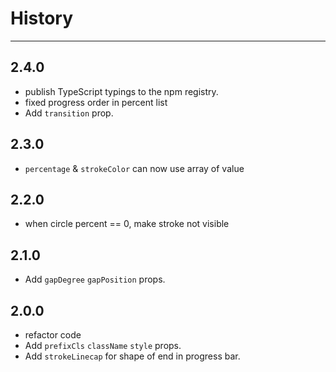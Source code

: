 # History

---

## 2.4.0

- publish TypeScript typings to the npm registry.
- fixed progress order in percent list
- Add `transition` prop.

## 2.3.0
- `percentage` & `strokeColor` can now use array of value

## 2.2.0
- when circle percent == 0, make stroke not visible

## 2.1.0
- Add `gapDegree` `gapPosition` props.

## 2.0.0

- refactor code
- Add `prefixCls` `className` `style` props.
- Add `strokeLinecap` for shape of end in progress bar.
